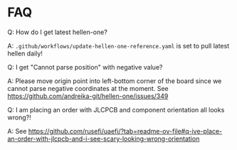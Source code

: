 # FAQ

Q: How do I get latest hellen-one?

A: ``.github/workflows/update-hellen-one-reference.yaml`` is set to pull latest hellen daily!

Q: I get "Cannot parse position" with negative value?

A: Please move origin point into left-bottom corner of the board since we cannot parse negative coordinates at the moment. See https://github.com/andreika-git/hellen-one/issues/349

Q: I am placing an order with JLCPCB and component orientation all looks wrong?!

A: See https://github.com/rusefi/uaefi/?tab=readme-ov-file#q-ive-place-an-order-with-jlcpcb-and-i-see-scary-looking-wrong-orientation
